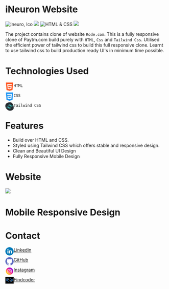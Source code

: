 # iNeuron Website

![ineuro, lco](https://img.shields.io/badge/iNeuron-LCO-blue)
![](https://img.shields.io/badge/React%20Js-Tailwind%20CSS-brightgreen)
![HTML & CSS](https://img.shields.io/badge/HTML-CSS-green)
![](https://img.shields.io/badge/FindCoder-Full%20Stack%20Js%20Hackathon-yellow)

The project contains clone of website `Rode.com`. This is a fully responsive clone of Paytm.com build purely with `HTML`, `Css` and `Tailwind Css`. Utilised the efficient power of tailwind css to build this full responsive clone. 
Learnt to use tailwind css to build production ready UI's in minimum time possible. 



# Technologies Used

<img align="left" alt="HTML5" width="26px" src="./readmeAssets/html-5.png" /> `HTML`


<img align="left" alt="CSS3" width="26px" src="./readmeAssets/css-3.png" /> `CSS`


<img align="left" alt="Tailwind CSS" width="26px" src="./readmeAssets/Tailwind.png" /> `Tailwind CSS`

# Features
 - Build over HTML and CSS.
 - Styled using Tailwind CSS which offers stable and responsive design.
 - Clean and Beautiful UI Design
 - Fully Responsive Mobile Design

 # Website
 ![](./screenshots/fullpage.png)

 # Mobile Responsive Design

 


 # Contact

 <img align="left" alt="HTML5" width="26px" src="./readmeAssets/linkedin.png" /> [Linkedin](https://www.linkedin.com/in/deepaksingh5219/)


<img align="left" alt="CSS3" width="26px" src="./readmeAssets/github.png" /> [GitHub](https://github.com/deepak-singh5219/)



<img align="left" alt="JavaScript" width="26px" src="./readmeAssets/instagram.png" /> [Instagram](https://www.instagram.com/deepak_singh_5219/)

<img align="left" alt="React Js" width="26px" src="./readmeAssets/findcoder.png" /> [Findcoder](https://www.findcoder.io/u/deepaksingh5219)


